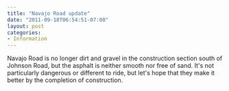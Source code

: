 ```yaml
---
title: "Navajo Road update"
date: "2011-09-18T06:54:51-07:00"
layout: post
categories:
- Information
---
```


Navajo Road is no longer dirt and gravel in the construction section south of Johnson Road, but the asphalt is neither smooth nor free of sand. It's not particularly dangerous or different to ride, but let's hope that they make it better by the completion of construction.
